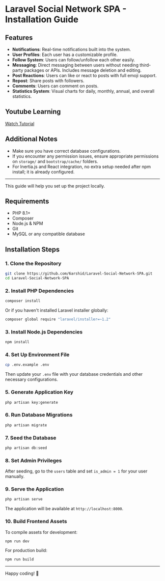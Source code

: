 # Laravel Social Network SPA - Installation Guide

## Features

- **Notifications**: Real-time notifications built into the system.
- **User Profiles**: Each user has a customizable profile.
- **Follow System**: Users can follow/unfollow each other easily.
- **Messaging**: Direct messaging between users without needing third-party packages or APIs. Includes message deletion and editing.
- **Post Reactions**: Users can like or react to posts with full emoji support.
- **Repost**: Share posts with followers.
- **Comments**: Users can comment on posts.
- **Statistics System**: Visual charts for daily, monthly, annual, and overall statistics.

## Youtube Learning

[Watch Tutorial](https://www.youtube.com/watch?v=FoWrrlCx7QI)

## Additional Notes

- Make sure you have correct database configurations.
- If you encounter any permission issues, ensure appropriate permissions on `storage/` and `bootstrap/cache/` folders.
- For Inertia.js and React integration, no extra setup needed after npm install; it is already configured.

---

This guide will help you set up the project locally.

## Requirements

- PHP 8.1+
- Composer
- Node.js & NPM
- Git
- MySQL or any compatible database

## Installation Steps

### 1. Clone the Repository

```bash
git clone https://github.com/6arshid/Laravel-Social-Network-SPA.git
cd Laravel-Social-Network-SPA
```

### 2. Install PHP Dependencies

```bash
composer install
```

Or if you haven't installed Laravel installer globally:

```bash
composer global require "laravel/installer=~1.2"
```

### 3. Install Node.js Dependencies

```bash
npm install
```

### 4. Set Up Environment File

```bash
cp .env.example .env
```

Then update your `.env` file with your database credentials and other necessary configurations.

### 5. Generate Application Key

```bash
php artisan key:generate
```

### 6. Run Database Migrations

```bash
php artisan migrate
```

### 7. Seed the Database

```bash
php artisan db:seed
```

### 8. Set Admin Privileges

After seeding, go to the `users` table and set `is_admin = 1` for your user manually.

### 9. Serve the Application

```bash
php artisan serve
```

The application will be available at `http://localhost:8000`.

### 10. Build Frontend Assets

To compile assets for development:

```bash
npm run dev
```

For production build:

```bash
npm run build
```

---

Happy coding! :rocket: